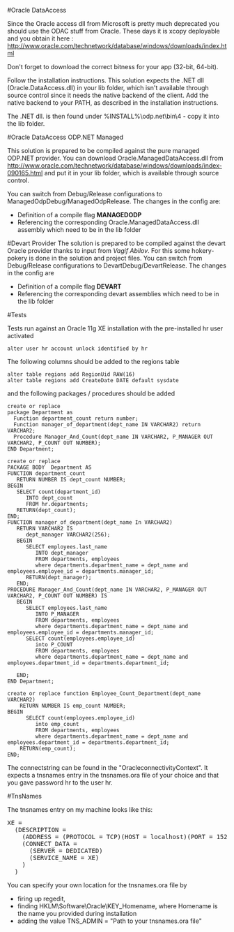 
#Oracle DataAccess

Since the Oracle access dll from Microsoft is pretty much deprecated you should use the ODAC stuff from Oracle. 
These days it is xcopy deployable and you obtain it here : http://www.oracle.com/technetwork/database/windows/downloads/index.html

Don't forget to download the correct bitness for your app (32-bit, 64-bit).

Follow the installation instructions. This solution expects the .NET dll (Oracle.DataAccess.dll) in your lib folder, which isn't available through source control
since it needs the native backend of the client. Add the native backend to your PATH, as described in the installation instructions. 

The .NET dll. is then found under %INSTALL%\odp.net\bin\4 - copy it into the lib folder.

#Oracle DataAccess ODP.NET Managed

This solution is prepared to be compiled against the pure managed ODP.NET provider.
You can download Oracle.ManagedDataAccess.dll from http://www.oracle.com/technetwork/database/windows/downloads/index-090165.html
and put it in your lib folder, which is available through source control.

You can switch from Debug/Release configurations to ManagedOdpDebug/ManagedOdpRelease.
The changes in the config are:

- Definition of a compile flag **MANAGEDODP**
- Referencing the corresponding Oracle.ManagedDataAccess.dll assembly which need to be in the lib folder

#Devart Provider
The solution is prepared to be compiled against the devart Oracle provider thanks to input from *Vagif Abilov*. For this some hokery-pokery is done 
in the solution and project files. You can switch from Debug/Release configurations to DevartDebug/DevartRelease. The changes in the config are

- Definition of a compile flag **DEVART**
- Referencing the corresponding devart assemblies which need to be in the lib folder

#Tests

Tests run against an Oracle 11g XE installation with the pre-installed hr user activated 

    alter user hr account unlock identified by hr

The following columns should be  added to the regions table 

    alter table regions add RegionUid RAW(16)
    alter table regions add CreateDate DATE default sysdate
    
and the following packages / procedures should be added

    create or replace
    package Department as 
      Function department_count return number;
      Function manager_of_department(dept_name IN VARCHAR2) return VARCHAR2;
      Procedure Manager_And_Count(dept_name IN VARCHAR2, P_MANAGER OUT VARCHAR2, P_COUNT OUT NUMBER);
    END Department;
    
    create or replace
    PACKAGE BODY  Department AS 
    FUNCTION department_count
       RETURN NUMBER IS dept_count NUMBER; 
    BEGIN 
       SELECT count(department_id) 
          INTO dept_count 
          FROM hr.departments; 
       RETURN(dept_count); 
    END; 
    FUNCTION manager_of_department(dept_name In VARCHAR2) 
       RETURN VARCHAR2 IS 
          dept_manager VARCHAR2(256); 
       BEGIN 
          SELECT employees.last_name 
             INTO dept_manager 
             FROM departments, employees
             where departments.department_name = dept_name and employees.employee_id = departments.manager_id; 
          RETURN(dept_manager); 
       END; 
    PROCEDURE Manager_And_Count(dept_name IN VARCHAR2, P_MANAGER OUT VARCHAR2, P_COUNT OUT NUMBER) IS 
       BEGIN 
          SELECT employees.last_name 
             INTO P_MANAGER
             FROM departments, employees
             where departments.department_name = dept_name and employees.employee_id = departments.manager_id; 
          SELECT count(employees.employee_id) 
             into P_COUNT
             FROM departments, employees
             where departments.department_name = dept_name and employees.department_id = departments.department_id; 
       
       END; 
    END Department;
    
    create or replace function Employee_Count_Department(dept_name VARCHAR2)
        RETURN NUMBER IS emp_count NUMBER;
    BEGIN
          SELECT count(employees.employee_id) 
             into emp_count
             FROM departments, employees
             where departments.department_name = dept_name and employees.department_id = departments.department_id; 
        RETURN(emp_count);
    END;
    
The connectstring can be found in the "OracleconnectivityContext". It expects a tnsnames entry in the tnsnames.ora file of your choice and that you gave password hr to the user hr.

#TnsNames

The tnsnames entry on my machine looks like this:

<pre>
XE =
  (DESCRIPTION =
    (ADDRESS = (PROTOCOL = TCP)(HOST = localhost)(PORT = 1521))
    (CONNECT_DATA =
      (SERVER = DEDICATED)
      (SERVICE_NAME = XE)
    )
  )
</pre>

You can specify your own location for the tnsnames.ora file by 

- firing up regedit, 
- finding HKLM\Software\Oracle\KEY_Homename, where Homename is the name you provided during installation
- adding the value TNS_ADMIN = "Path to your tnsnames.ora file"

